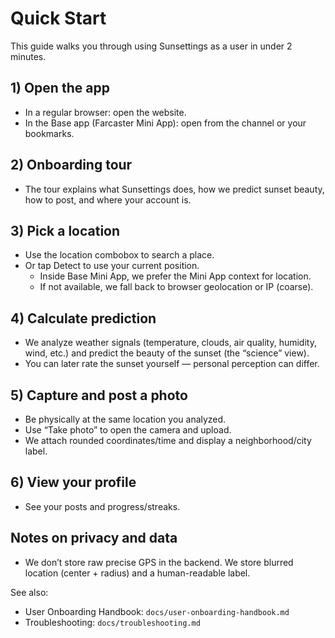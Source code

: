 # Quick Start

This guide walks you through using Sunsettings as a user in under 2 minutes.

## 1) Open the app
- In a regular browser: open the website.
- In the Base app (Farcaster Mini App): open from the channel or your bookmarks.

## 2) Onboarding tour
- The tour explains what Sunsettings does, how we predict sunset beauty, how to post, and where your account is.

## 3) Pick a location
- Use the location combobox to search a place.
- Or tap Detect to use your current position.
  - Inside Base Mini App, we prefer the Mini App context for location.
  - If not available, we fall back to browser geolocation or IP (coarse).

## 4) Calculate prediction
- We analyze weather signals (temperature, clouds, air quality, humidity, wind, etc.) and predict the beauty of the sunset (the “science” view).
- You can later rate the sunset yourself — personal perception can differ.

## 5) Capture and post a photo
- Be physically at the same location you analyzed.
- Use “Take photo” to open the camera and upload.
- We attach rounded coordinates/time and display a neighborhood/city label.

## 6) View your profile
- See your posts and progress/streaks.

## Notes on privacy and data
- We don’t store raw precise GPS in the backend. We store blurred location (center + radius) and a human-readable label.

See also:
- User Onboarding Handbook: `docs/user-onboarding-handbook.md`
- Troubleshooting: `docs/troubleshooting.md`
